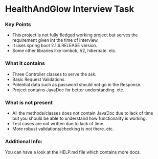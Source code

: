 # HealthAndGlow Interview Task

### Key Points

* This project is not fully fledged working project but serves the requirement given int the time of interview.
* It uses spring boot 2.1.6.RELEASE version.
* Some other libraries like lombok, h2, hibernate.
etc.

### What it contains
* Three Controller classes to serve the ask.
* Basic Request Validations.
* Potential data such as password should not go in the Response.
* Project contains JavaDoc for better understanding.
etc.

### What is not present
* All the methods/classes does not contain JavaDoc due to lack of time but you should be able to understand how functionality is working.
* Test cases are not written due to lack of time.
* More robust validations/checking is not there.
etc.

### Additional Info:
You can have a look at the HELP.md file which contains more docs.